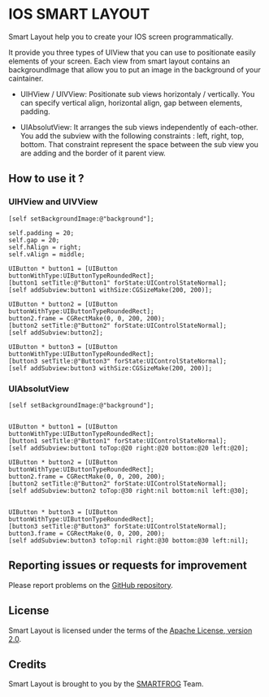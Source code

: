 IOS SMART LAYOUT
================

Smart Layout help you to create your IOS screen programmatically.

It provide you three types of UIView that you can use to positionate easily elements of your screen. Each view from smart layout contains an backgroundImage that allow you to put an image in the background of your caintainer.


  * UIHView / UIVView: Positionate sub views horizontaly / vertically. You can specify vertical align, horizontal align, gap between elements, padding.
  
  * UIAbsolutView: It arranges the sub views independently of each-other. You add the subview with the following constraints : left, right, top, bottom. That constraint represent the space between the sub view you are adding and the border of it parent view. 


How to use it ?
---------------

### UIHView and UIVView

    [self setBackgroundImage:@"background"];
        
    self.padding = 20;
    self.gap = 20;
    self.hAlign = right;
    self.vAlign = middle;
        
    UIButton * button1 = [UIButton buttonWithType:UIButtonTypeRoundedRect];
    [button1 setTitle:@"Button1" forState:UIControlStateNormal];
    [self addSubview:button1 withSize:CGSizeMake(200, 200)];
        
    UIButton * button2 = [UIButton buttonWithType:UIButtonTypeRoundedRect];
    button2.frame = CGRectMake(0, 0, 200, 200);
    [button2 setTitle:@"Button2" forState:UIControlStateNormal];
    [self addSubview:button2];
        
    UIButton * button3 = [UIButton buttonWithType:UIButtonTypeRoundedRect];
    [button3 setTitle:@"Button3" forState:UIControlStateNormal];
    [self addSubview:button3 withSize:CGSizeMake(200, 200)];

### UIAbsolutView

    [self setBackgroundImage:@"background"]; 
        

    UIButton * button1 = [UIButton buttonWithType:UIButtonTypeRoundedRect];
    [button1 setTitle:@"Button1" forState:UIControlStateNormal];        
    [self addSubview:button1 toTop:@20 right:@20 bottom:@20 left:@20];
        
    UIButton * button2 = [UIButton buttonWithType:UIButtonTypeRoundedRect];
    button2.frame = CGRectMake(0, 0, 200, 200);
    [button2 setTitle:@"Button2" forState:UIControlStateNormal];
    [self addSubview:button2 toTop:@30 right:nil bottom:nil left:@30];
        
        
    UIButton * button3 = [UIButton buttonWithType:UIButtonTypeRoundedRect];
    [button3 setTitle:@"Button3" forState:UIControlStateNormal];
    button3.frame = CGRectMake(0, 0, 200, 200);
    [self addSubview:button3 toTop:nil right:@30 bottom:@30 left:nil];


Reporting issues or requests for improvement
--------------------------------------------

Please report problems on the [GitHub repository](https://github.com/smartfrog/ios-smart-layout/issues).

License
-------
Smart Layout is licensed under the terms of the [Apache License, version 2.0](http://www.apache.org/licenses/LICENSE-2.0.html).

Credits
-------
Smart Layout is brought to you by the [SMARTFROG](http://smartfrog.fr) Team.
